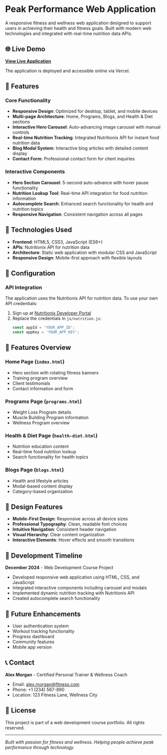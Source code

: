 # Peak Performance Web Application

A responsive fitness and wellness web application designed to support users in achieving their health and fitness goals. Built with modern web technologies and integrated with real-time nutrition data APIs.

## 🌐 Live Demo

**[View Live Application](https://peak-performance-lilac.vercel.app)**

The application is deployed and accessible online via Vercel.

## 🌟 Features

### Core Functionality
- **Responsive Design**: Optimized for desktop, tablet, and mobile devices
- **Multi-page Architecture**: Home, Programs, Blogs, and Health & Diet sections
- **Interactive Hero Carousel**: Auto-advancing image carousel with manual controls
- **Real-time Nutrition Tracking**: Integrated Nutritionix API for instant food nutrition data
- **Blog Modal System**: Interactive blog articles with detailed content display
- **Contact Form**: Professional contact form for client inquiries

### Interactive Components
- **Hero Section Carousel**: 5-second auto-advance with hover pause functionality
- **Nutrition Lookup Tool**: Real-time API integration for food nutrition information
- **Autocomplete Search**: Enhanced search functionality for health and nutrition topics
- **Responsive Navigation**: Consistent navigation across all pages

## 🚀 Technologies Used

- **Frontend**: HTML5, CSS3, JavaScript (ES6+)
- **APIs**: Nutritionix API for nutrition data
- **Architecture**: Static web application with modular CSS and JavaScript
- **Responsive Design**: Mobile-first approach with flexible layouts

## 🔧 Configuration

### API Integration
The application uses the Nutritionix API for nutrition data. To use your own API credentials:

1. Sign up at [Nutritionix Developer Portal](https://www.nutritionix.com/business/api)
2. Replace the credentials in `js/nutrition.js`:
   ```javascript
   const appId = 'YOUR_APP_ID';
   const appKey = 'YOUR_APP_KEY';
   ```

## 📱 Features Overview

### Home Page (`index.html`)
- Hero section with rotating fitness banners
- Training program overview
- Client testimonials
- Contact information and form

### Programs Page (`programs.html`)
- Weight Loss Program details
- Muscle Building Program information
- Wellness Program overview

### Health & Diet Page (`health-diet.html`)
- Nutrition education content
- Real-time food nutrition lookup
- Search functionality for health topics

### Blogs Page (`blogs.html`)
- Health and lifestyle articles
- Modal-based content display
- Category-based organization

## 🎨 Design Features

- **Mobile-First Design**: Responsive across all device sizes
- **Professional Typography**: Clean, readable font choices
- **Intuitive Navigation**: Consistent header navigation
- **Visual Hierarchy**: Clear content organization
- **Interactive Elements**: Hover effects and smooth transitions

## 🔄 Development Timeline

**December 2024** - Web Development Course Project
- Developed responsive web application using HTML, CSS, and JavaScript
- Integrated interactive components including carousel and modals
- Implemented dynamic nutrition tracking with Nutritionix API
- Created autocomplete search functionality

## 🚀 Future Enhancements

- User authentication system
- Workout tracking functionality
- Progress dashboard
- Community features
- Mobile app version

## 📞 Contact

**Alex Morgan** - Certified Personal Trainer & Wellness Coach
- Email: alex.morgan@fitness.com
- Phone: +1 (234) 567-890
- Location: 123 Fitness Lane, Wellness City

## 📄 License

This project is part of a web development course portfolio. All rights reserved.

---

*Built with passion for fitness and wellness. Helping people achieve peak performance through technology.*